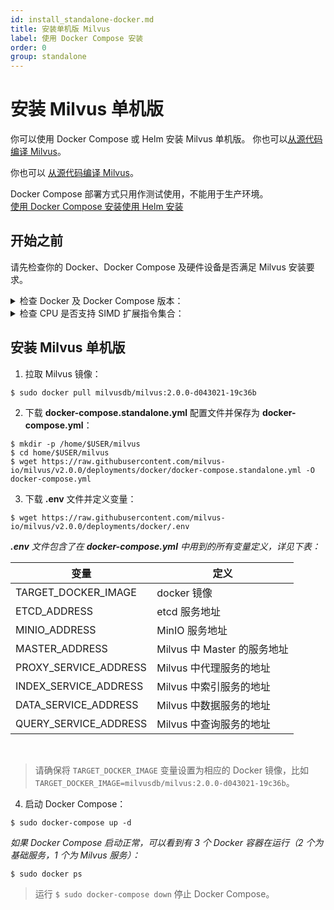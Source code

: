 ```yaml
---
id: install_standalone-docker.md
title: 安装单机版 Milvus
label: 使用 Docker Compose 安装
order: 0
group: standalone
---
```


# 安装 Milvus 单机版

你可以使用 Docker Compose 或 Helm 安装 Milvus 单机版。
你也可以[从源代码编译 Milvus](https://github.com/milvus-io/milvus/blob/master/INSTALL.md)。



你也可以 [从源代码编译 Milvus](https://github.com/milvus-io/milvus/blob/master/INSTALL.md)。

<div class="alert note">
Docker Compose 部署方式只用作测试使用，不能用于生产环境。
</div>

<div class="tab-wrapper"><a href="install_standalone-docker.md" class='active '>使用 Docker Compose 安装</a><a href="install_standalone-helm.md" class=''>使用 Helm 安装</a></div>


## 开始之前

请先检查你的 Docker、Docker Compose 及硬件设备是否满足 Milvus 安装要求。

<details><summary>检查 Docker 及 Docker Compose 版本：</summary>

- 运行 `$ sudo docker info` 确认 Docker 版本。建议使用 19.03 或以上版本。

> 安装 Docker 步骤见 [Docker CE/EE 官方安装说明](https://docs.docker.com/get-docker/)。

- 运行 `$ sudo docker-compose version` 确认 Docker Compose 版本。建议使用 1.25.1 或以上版本。 

> 安装 Docker Compose 步骤见 [Docker Compose 官方安装说明](https://docs.docker.com/compose/install/)。
</details>

<details><summary>检查 CPU 是否支持 SIMD 扩展指令集合：</summary>

Milvus 在构建索引和查询向量时依赖 CPU 对 SIMD (Single Instruction Multiple Data) 扩展指令集合的支持。请确保运行 Milvus 的 CPU 至少支持以下一种 SIMD 指令集合：

- SSE4.2
- AVX
- AVX2
- AVX512

使用 lscpu 命令以检查 CPU 是否支持特定 SIMD 指令集合：
```
$ lscpu | grep -e sse4_2 -e avx -e avx2 -e avx512
```

</details>



## 安装 Milvus 单机版


1. 拉取 Milvus 镜像：
```
$ sudo docker pull milvusdb/milvus:2.0.0-d043021-19c36b
```
2. 下载 **docker-compose.standalone.yml** 配置文件并保存为 **docker-compose.yml**：

```
$ mkdir -p /home/$USER/milvus
$ cd home/$USER/milvus
$ wget https://raw.githubusercontent.com/milvus-io/milvus/v2.0.0/deployments/docker/docker-compose.standalone.yml -O docker-compose.yml
```
3. 下载 **.env** 文件并定义变量：
```
$ wget https://raw.githubusercontent.com/milvus-io/milvus/v2.0.0/deployments/docker/.env
```
***.env** 文件包含了在 **docker-compose.yml** 中用到的所有变量定义，详见下表：*

| 变量      | 定义 |
| ----------- | ----------- |
| TARGET_DOCKER_IMAGE         | docker 镜像       |
| ETCD_ADDRESS   | 	etcd 服务地址        |
| MINIO_ADDRESS      | MinIO 服务地址       |
| MASTER_ADDRESS   | Milvus 中 Master 的服务地址       |
| PROXY_SERVICE_ADDRESS      | Milvus 中代理服务的地址    |
| INDEX_SERVICE_ADDRESS   | Milvus 中索引服务的地址      |
| DATA_SERVICE_ADDRESS      | Milvus 中数据服务的地址      |
| QUERY_SERVICE_ADDRESS   | Milvus 中查询服务的地址       |

<br/>

> 请确保将 `TARGET_DOCKER_IMAGE` 变量设置为相应的 Docker 镜像，比如 `TARGET_DOCKER_IMAGE=milvusdb/milvus:2.0.0-d043021-19c36b`。


4. 启动 Docker Compose：
```
$ sudo docker-compose up -d 
```

*如果 Docker Compose 启动正常，可以看到有 3 个 Docker 容器在运行（2 个为基础服务，1 个为 Milvus 服务）：*
```
$ sudo docker ps 
```

> 运行 `$ sudo docker-compose down` 停止 Docker Compose。
